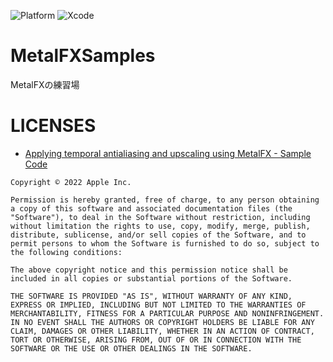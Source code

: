![Platform](https://img.shields.io/badge/platform-iOS16.0%2B%20%7C%20iPadOS16.0%2B-lightgrey)
![Xcode](https://img.shields.io/badge/Xcode-14.1%20beta3-blue)

# MetalFXSamples

MetalFXの練習場


# LICENSES

- [Applying temporal antialiasing and upscaling using MetalFX - Sample Code](https://developer.apple.com/documentation/metalfx/applying_temporal_antialiasing_and_upscaling_using_metalfx)

```
Copyright © 2022 Apple Inc.

Permission is hereby granted, free of charge, to any person obtaining a copy of this software and associated documentation files (the "Software"), to deal in the Software without restriction, including without limitation the rights to use, copy, modify, merge, publish, distribute, sublicense, and/or sell copies of the Software, and to permit persons to whom the Software is furnished to do so, subject to the following conditions:

The above copyright notice and this permission notice shall be included in all copies or substantial portions of the Software.

THE SOFTWARE IS PROVIDED "AS IS", WITHOUT WARRANTY OF ANY KIND, EXPRESS OR IMPLIED, INCLUDING BUT NOT LIMITED TO THE WARRANTIES OF MERCHANTABILITY, FITNESS FOR A PARTICULAR PURPOSE AND NONINFRINGEMENT. IN NO EVENT SHALL THE AUTHORS OR COPYRIGHT HOLDERS BE LIABLE FOR ANY CLAIM, DAMAGES OR OTHER LIABILITY, WHETHER IN AN ACTION OF CONTRACT, TORT OR OTHERWISE, ARISING FROM, OUT OF OR IN CONNECTION WITH THE SOFTWARE OR THE USE OR OTHER DEALINGS IN THE SOFTWARE.
```
